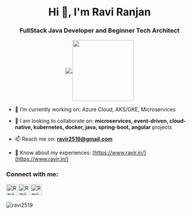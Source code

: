 <h1 align="center">Hi 👋, I'm Ravi Ranjan</h1>
<h3 align="center">FullStack Java Developer and Beginner Tech Architect</h3>

<p align="center">
  <a href="https://github.com/ravi2519?tab=repositories">
    <img
      align="center"
      src="https://github-readme-stats.vercel.app/api/top-langs/?username=ravi2519&layout=compact"
    />
  </a>
  <a href="https://github.com/ravi2519?tab=repositories">
    <img
      align="center"
      height="165"
      src="https://github-readme-stats.vercel.app/api?username=ravi2519&count_private=true&show_icons=true&custom_title=Github%20Status&hide=issues"
    />
  </a>
</p>

- 🔭 I’m currently working on: Azure Cloud, AKS/GKE, Microservices

- 👯 I am looking to collaborate on: **microservices, event-driven, cloud-native, kubernetes, docker, java, spring-boot, angular** projects

- 📫 Reach me on: **ravir2519@gmail.com**

- 📄 Know about my experiences: [https://www.ravir.in/](https://www.ravir.in/)

<p align="left">
<h3 align="left">Connect with me:</h3>
<a href="https://twitter.com/ravi2519">
  <img align="left" alt="Ravi Ranjan | Twitter" width="30px" src="https://img.icons8.com/color/48/000000/twitter--v1.png" />
</a>
<a href="https://www.linkedin.com/in/ravi-ranjan-5073b910/">
  <img align="left" alt="Ravi Ranjan | LinkdeIn" width="30px" src="https://img.icons8.com/color/48/000000/linkedin-circled--v1.png" />
</a>
<a href="https://stackoverflow.com/users/414744/ravi-ranjan">
  <img align="left" alt="Ravi Ranjan | StackOverflow" width="30px" src="https://img.icons8.com/color/48/000000/stackexchange.png" />
</a>
</p>
<br/><br/>
<p align="left"> <img src="https://komarev.com/ghpvc/?username=ravi2519" alt="ravi2519" /> </p>
<!--
- 🔭 I’m currently working on: 
- 🤔 I’m looking for help with ...
- 💬 Ask me about ...
- 😄 Pronouns: ...
- ⚡ Fun fact: ...
-->
